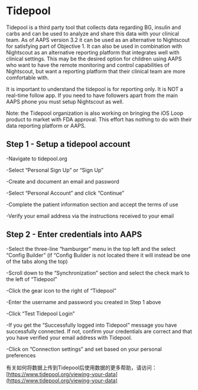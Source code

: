 # Tidepool

Tidepool is a third party tool that collects data regarding BG, insulin and carbs and can be used to analyze and share this data with your clinical team. As of AAPS version 3.2 it can be used as an alternative to Nightscout for satisfying part of Objective 1. It can also be used in combination with Nightscout as an alternative reporting platform that integrates well with clinical settings. This may be the desired option for children using AAPS who want to have the remote monitoring and control capabilities of Nightscout, but want a reporting platform that their clinical team are more comfortable with.

It is important to understand the tidepool is for reporting only. It is NOT a real-time follow app. If you need to have followers apart from the main AAPS phone you must setup Nightscout as well.

Note: the Tidepool organization is also working on bringing the iOS Loop product to market with FDA approval. This effort has nothing to do with their data reporting platform or AAPS.


## Step 1 - Setup a tidepool account

-Navigate to tidepool.org

-Select “Personal Sign Up” or “Sign Up”

-Create and document an email and password

-Select “Personal Account” and click “Continue”

-Complete the patient information section and accept the terms of use

-Verify your email address via the instructions received to your email


## Step 2 - Enter credentials into AAPS

-Select the three-line “hamburger” menu in the top left and the select “Config Builder” (if “Config Builder is not located there it will instead be one of the tabs along the top)

-Scroll down to the “Synchronization” section and select the check mark to the left of “Tidepool”

-Click the gear icon to the right of “Tidepool”

-Enter the username and password you created in Step 1 above

-Click “Test Tidepool Login”

-If you get the “Successfully logged into Tidepool” message you have successfully connected. If not, confirm your credentials are correct and that you have verified your email address with Tidepool.

-Click on “Connection settings” and set based on your personal preferences

有关如何将数据上传到Tidepool后使用数据的更多帮助，请访问：[https://www.tidepool.org/viewing-your-data](https://www.tidepool.org/viewing-your-data) 

